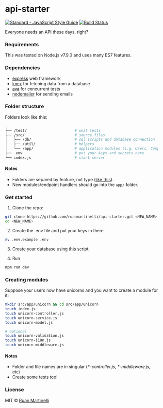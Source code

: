 
# api-starter

<a href="https://standardjs.com"><img src="https://img.shields.io/badge/code_style-standard-brightgreen.svg" alt="Standard - JavaScript Style Guide"></a> [![Build Status](https://travis-ci.org/ruanmartinelli/api-starter.svg?branch=master)](https://travis-ci.org/ruanmartinelli/api-starter)

Everyone needs an API these days, right?

### Requirements

This was tested on Node.js v7.9.0 and uses many ES7 features.

### Dependencies

* [express](https://github.com/expressjs/express) web framework
* [knex](http://knexjs.org/) for fetching data from a database
* [ava](https://github.com/avajs) for concurrent tests
* [nodemailer](https://nodemailer.com/about/) for sending emails

### Folder structure

Folders look like this:

```bash
.
├── /test/                      # unit tests
├── /src/                       # source files
│   ├── /db/                    # sql scripts and database connection
│   ├── /util/                  # helpers
│   └── /app/                   # application modules (i.g. Users, Companies)
├── .env                        # put your keys and secrets here
└── index.js                    # start server
```
#### Notes

* Folders are separed by feature, not type ([like this](http://www.javapractices.com/topic/TopicAction.do?Id=205)). 
* New modules/endpoint handlers should go into the ```app/``` folder.

### Get started

1. Clone the repo:

```bash
git clone https://github.com/ruanmartinelli/api-starter.git <NEW_NAME>
cd <NEW_NAME>
```
2. Create the .env file and put your keys in there

```bash
mv .env.example .env
```

3. Create your database using [this script](https://github.com/ruanmartinelli/api-starter/blob/master/src/db/create.sql)

4. Run

```bash
npm run dev
```

### Creating modules

Suppose your users now have unicorns and you want to create a module for it:

```bash
mkdir src/app/unicorn && cd src/app/unicorn
touch index.js 
touch unicorn-controller.js 
touch unicorn-service.js 
touch unicorn-model.js

# optional
touch unicorn-validation.js
touch unicorn-i18n.js
touch unicorn-middleware.js
```
#### Notes

* Folder and file names are in singular (_*-controller.js_, _*-middleware.js_, etc)
* Create some tests too!

### License

MIT © [Ruan Martinelli](http://ruanmartinelli.com)
